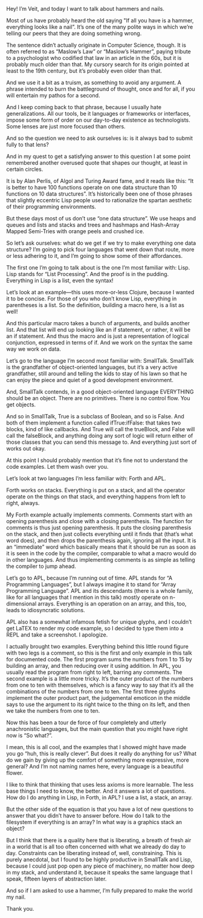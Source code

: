 Hey! I’m Veit, and today I want to talk about hammers and nails.

Most of us have probably heard the old saying "If all you have is a hammer,
everything looks like a nail”. It’s one of the many polite ways in which
we’re telling our peers that they are doing something wrong.

The sentence didn’t actually originate in Computer Science, though. It is
often referred to as “Maslow’s Law” or “Maslow’s Hammer”, paying tribute to
a psychologist who codified that law in an article in the 60s, but it is
probably much older than that. My cursory search for its origin pointed at
least to the 19th century, but it’s probably even older than that.

And we use it a bit as a truism, as something to avoid any argument. A phrase
intended to burn the battleground of thought, once and for all, if you will
entertain my pathos for a second.

And I keep coming back to that phrase, because I usually hate generalizations.
All our tools, be it languages or frameworks or interfaces, impose some form of
order on our day-to-day existence as technologists. Some lenses are just more
focused than others.

And so the question we need to ask ourselves is: is it always bad to submit
fully to that lens?

And in my quest to get a satisfying answer to this question I at some point
remembered another overused quote that shapes our thought, at least in certain
circles.

It is by Alan Perlis, of Algol and Turing Award fame, and it reads like this:
“It is better to have 100 functions operate on one data structure than 10
functions on 10 data structures”. It’s historically been one of those phrases
that slightly eccentric Lisp people used to rationalize the spartan aesthetic
of their programming environments.

But these days most of us don’t use “one data structure”. We use heaps and
queues and lists and stacks and trees and hashmaps and Hash-Array Mapped
Semi-Tries with orange peels and crushed ice.

So let’s ask ourselves: what do we get if we try to make everything one data
structure? I’m going to pick four languages that went down that route, more or
less adhering to it, and I’m going to show some of their affordances.

The first one I’m going to talk about is the one I’m most familiar with: Lisp.
Lisp stands for “List Processing”. And the proof is in the pudding. Everything
in Lisp is a list, even the syntax!

Let’s look at an example—this uses more-or-less Clojure, because I wanted it to
be concise. For those of you who don’t know Lisp, everything in parentheses is
a list. So the definition, building a macro here, is a list as well!

And this particular macro takes a bunch of arguments, and builds another list.
And that list will end up looking like an if statement, or rather, it will be
an if statement. And thus the macro and is just a representation of logical
conjunction, expressed in terms of if. And we work on the syntax the same way
we work on data.

Let’s go to the language I’m second most familiar with: SmallTalk. SmallTalk is
the grandfather of object-oriented languages, but it’s a very active
grandfather, still around and telling the kids to stay of his lawn so that he
can enjoy the piece and quiet of a good development environment.

And, SmallTalk contends, in a good object-oriented language EVERYTHING should
be an object. There are no primitives. There is no control flow. You get
objects.

And so in SmallTalk, True is a subclass of Boolean, and so is False. And both
of them implement a function called ifTrue:ifFalse: that takes two blocks, kind
of like callbacks. And True will call the trueBlock, and False will call
the falseBlock, and anything doing any sort of logic will return either of those
classes that you can send this message to. And everything just sort of works
out okay.

At this point I should probably mention that it’s fine not to understand the
code examples. Let them wash over you.

Let’s look at two languages I’m less familiar with: Forth and APL.

Forth works on stacks. Everything is put on a stack, and all the operator
operate on the things on that stack, and everything happens from left to right,
always.

My Forth example actually implements comments. Comments start with an opening
parenthesis and close with a closing parenthesis. The function for comments is
thus just opening parenthesis. It puts the closing parenthesis on the stack,
and then just collects everything until it finds that (that’s what word does),
and then drops the parenthesis again, ignoring all the input. It is an
“immediate” word which basically means that it should be run as soon as it is
seen in the code by the compiler, comparable to what a macro would do in other
languages. And thus implementing comments is as simple as telling the compiler
to jump ahead.

Let’s go to APL, because I’m running out of time. APL stands for “A Programming
Languages”, but I always imagine it to stand for “Array Programming Language”.
APL and its descendants (there is a whole family, like for all languages that I
mention in this talk) mostly operate on n-dimensional arrays. Everything is an
operation on an array, and this, too, leads to idiosyncratic solutions.

APL also has a somewhat infamous fetish for unique glyphs, and I couldn’t get
LaTEX to render my code example, so I decided to type them into a REPL and take
a screenshot. I apologize.

I actually brought two examples. Everything behind this little round figure
with two legs is a comment, so this is the first and only example in this talk
for documented code. The first program sums the numbers from 1 to 15 by
building an array, and then reducing over it using addition. In APL, you
usually read the program from right to left, barring any comments. The second
example is a little more tricky. It’s the outer product of the numbers from one
to ten with themselves, which is a fancy way to say that it’s all the
combinations of the numbers from one to ten. The first three glyphs implement
the outer product part, the judgemental emoticon in the middle says to use the
argument to its right twice to the thing on its left, and then we take the
numbers from one to ten.

Now this has been a tour de force of four completely and utterly anachronistic
languages, but the main question that you might have right now is “So what?”.

I mean, this is all cool, and the examples that I showed might have made you go
“huh, this is really clever”. But does it really do anything for us? What do we
gain by giving up the comfort of something more expressive, more general? And
I’m not naming names here, every language is a beautiful flower.

I like to think that thinking that uses less axioms is more learnable. The less
base things I need to know, the better. And it answers a lot of questions. How
do I do anything in Lisp, in Forth, in APL? I use a list, a stack, an array.

But the other side of the equation is that you have a lot of new questions to
answer that you didn’t have to answer before. How do I talk to the filesystem
if everything is an array? In what way is a graphics stack an object?

But I think that there is a quality here that is liberating, a breath of fresh
air in a world that is all too often concerned with what we already do day to
day. Constraints can be liberating instead of, well, constraining. This is
purely anecdotal, but I found to be highly productive in SmallTalk and Lisp,
because I could just pop open any piece of machinery, no matter how deep in my
stack, and understand it, because it speaks the same language that I speak,
fifteen layers of abstraction later.

And so if I am asked to use a hammer, I’m fully prepared to make the world my
nail.

Thank you.
